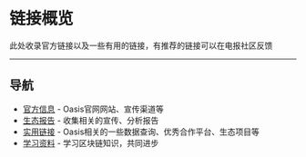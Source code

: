 # 链接概览

此处收录官方链接以及一些有用的链接，有推荐的链接可以在电报社区反馈

------

## 导航

- [官方信息](./官方信息.md) - Oasis官网网站、宣传渠道等
- [生态报告](./生态报告.md) - 收集相关的宣传、分析报告
- [实用链接](./实用链接.md) - Oasis相关的一些数据查询、优秀合作平台、生态项目等
- [学习资料](./学习资料.md) - 学习区块链知识，共同进步